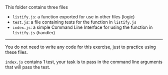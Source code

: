 This folder contains three files

- `listify.js`: a function exported for use in other files (logic)
- `test.js`: a file containing tests for the function in `listify.js`
- `index.js`: a simple Command Line Interface for using the function in `listify.js` (handler)

---

You do not need to write any code for this exercise, just to practice using these files.

`index.js` contains 1 test, your task is to pass in the command line arguments that will pass the test.
